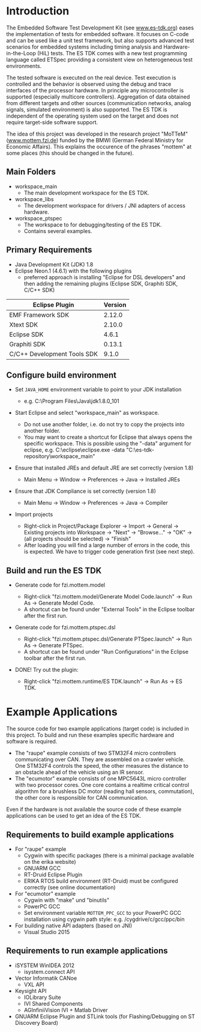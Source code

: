 Introduction
============

The Embedded Software Test Development Kit (see www.es-tdk.org) eases the implementation of tests for
embedded software. It focuses on C-code and can be used like a unit test framework, but also supports
advanced test scenarios for embedded systems including timing analysis and Hardware-in-the-Loop (HiL) 
tests. The ES TDK comes with a new test programming language called ETSpec providing a consistent view
on heterogeneous test environments.

The tested software is executed on the real device. Test execution is controlled and the behavior is 
observed using the debug and trace interfaces of the processor hardware. In principle any microcontroller
is supported (especially multicore controllers). Aggregation of data obtained from different targets and
other sources (communication networks, analog signals, simulated environment) is also supported. The ES
TDK is independent of the operating system used on the target and does not require target-side software
support.

The idea of this project was developed in the research project "MoTTeM" (www.mottem.fzi.de) funded by the
BMWI (German Federal Ministry for Economic Affairs). This explains the occurence of the phrases "mottem" at
some places (this should be changed in the future).


Main Folders
------------

* workspace_main
  * The main development workspace for the ES TDK.
* workspace_libs
  * The development workspace for drivers / JNI adapters of access hardware.
* workspace_ptspec
  * The workspace to for debugging/testing of the ES TDK.
  * Contains several examples.


Primary Requirements
--------------------

* Java Development Kit (JDK) 1.8
* Eclipse Neon.1 (4.6.1) with the following plugins
  * preferred approach is installing "Eclipse for DSL developers" and then
    adding the remaining plugins (Eclipse SDK, Graphiti SDK, C/C++ SDK)
  
| Eclipse Plugin                          | Version |
|-----------------------------------------|---------|
| EMF Framework SDK                       | 2.12.0  |
| Xtext SDK                               | 2.10.0  |
| Eclipse SDK                             | 4.6.1   |
| Graphiti SDK                            | 0.13.1  |
| C/C++ Development Tools SDK             | 9.1.0   |


Configure build environment
---------------------------

* Set `JAVA_HOME` environment variable to point to your JDK installation
  * e.g. C:\Program Files\Java\jdk1.8.0_101

* Start Eclipse and select "workspace_main" as workspace.
  * Do not use another folder, i.e. do not try to copy the projects into another folder.
  * You may want to create a shortcut for Eclipse that always opens the specific workspace.
    This is possible using the "-data" argument for eclipse, e.g.
    C:\eclipse\eclipse.exe -data "C:\es-tdk-repository\workspace_main"

* Ensure that installed JREs and default JRE are set correctly (version 1.8)
  * Main Menu -> Window -> Preferences -> Java -> Installed JREs

* Ensure that JDK Compliance is set correctly (version 1.8)
  * Main Menu -> Window -> Preferences -> Java -> Compiler
  
* Import projects
  * Right-click in Project/Package Explorer -> Import -> General -> Existing projects into Workspace
    -> "Next" -> "Browse..." -> "OK" -> (all projects should be selected) -> "Finish"
  * After loading you will find a large number of errors in the code, this is expected. We have to
    trigger code generation first (see next step).


Build and run the ES TDK
------------------------

* Generate code for fzi.mottem.model
  * Right-click "fzi.mottem.model/Generate Model Code.launch" -> Run As -> Generate Model Code.
  * A shortcut can be found under "External Tools" in the Eclipse toolbar after the first run.

* Generate code for fzi.mottem.ptspec.dsl
  * Right-click "fzi.mottem.ptspec.dsl/Generate PTSpec.launch" -> Run As -> Generate PTSpec.
  * A shortcut can be found under "Run Configurations" in the Eclipse toolbar after the first run.
  
* DONE! Try out the plugin:
  * Right-click "fzi.mottem.runtime/ES TDK.launch" -> Run As -> ES TDK.


Example Applications
====================

The source code for two example applications (target code) is included in this project.
To build and run these examples specific hardware and software is required.

* The "raupe" example consists of two STM32F4 micro controllers communicating over CAN. They are
  assembled on a crawler vehicle. One STM32F4 controls the speed, the other measures the distance
  to an obstacle ahead of the vehicle using an IR sensor.
* The "ecumotor" example consists of one MPC5643L micro controller with two processor cores. One core
  contains a realtime critical control algorithm for a brushless DC motor (reading hall sensors,
  commutation), the other core is responsible for CAN communication.

Even if the hardware is not available the source code of these example applications can be used to
get an idea of the ES TDK.


Requirements to build example applications
------------------------------------------

* For "raupe" example
  * Cygwin with specific packages (there is a minimal package available on the erika website)
  * GNUARM GCC
  * RT-Druid Eclipse Plugin
  * ERIKA RTOS build environment (RT-Druid) must be configured correctly (see online documentation)
* For "ecumotor" example
  * Cygwin with "make" und "binutils"
  * PowerPC GCC
  * Set environment variable `MOTTEM_PPC_GCC` to your PowerPC GCC installation using cygwin path style:
    e.g. /cygdrive/c/gcc/ppc/bin
* For building native API adapters (based on JNI)
  * Visual Studio 2015


Requirements to run example applications
----------------------------------------

* iSYSTEM WinIDEA 2012
  * isystem.connect API
* Vector Informatik CANoe
  * VXL API
* Keysight API
  * IOLibrary Suite
  * IVI Shared Components
  * AGInfiniiVision IVI + Matlab Driver
* GNUARM Eclipse Plugin and STLink tools (for Flashing/Debugging on ST Discovery Board)
